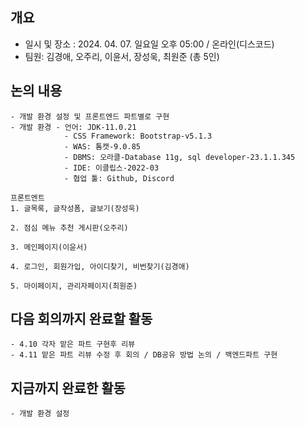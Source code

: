 ## 개요 
- 일시 및 장소 : 2024. 04. 07. 일요일 오후 05:00 / 온라인(디스코드)
- 팀원: 김경애, 오주리, 이윤서, 장성욱, 최원준 (총 5인)

## 논의 내용

    - 개발 환경 설정 및 프론트엔드 파트별로 구현
    - 개발 환경 - 언어: JDK-11.0.21
                - CSS Framework: Bootstrap-v5.1.3
                - WAS: 톰캣-9.0.85
                - DBMS: 오라클-Database 11g, sql developer-23.1.1.345 
                - IDE: 이클립스-2022-03
                - 협업 툴: Github, Discord

    프론트엔트
    1. 글목록, 글작성폼, 글보기(장성욱)
      
    2. 점심 메뉴 추천 게시판(오주리)
      
    3. 메인페이지(이윤서)
      
    4. 로그인, 회원가입, 아이디찾기, 비번찾기(김경애)
      
    5. 마이페이지, 관리자페이지(최원준)
    
## 다음 회의까지 완료할 활동

    - 4.10 각자 맡은 파트 구현후 리뷰
    - 4.11 맡은 파트 리뷰 수정 후 회의 / DB공유 방법 논의 / 백엔드파트 구현
 
## 지금까지 완료한 활동

    - 개발 환경 설정
